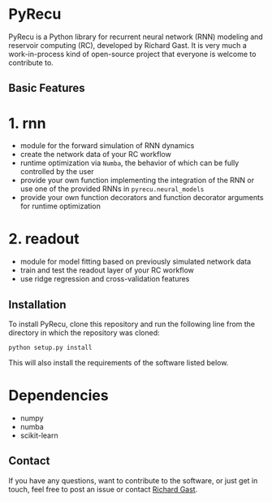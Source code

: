 PyRecu
======

PyRecu is a Python library for recurrent neural network (RNN) modeling and reservoir computing (RC), developed by Richard Gast.
It is very much a work-in-process kind of open-source project that everyone is welcome to contribute to.

Basic Features
--------------

# 1. rnn
- module for the forward simulation of RNN dynamics
- create the network data of your RC workflow
- runtime optimization via `Numba`, the behavior of which can be fully controlled by the user
- provide your own function implementing the integration of the RNN or use one of the provided RNNs in `pyrecu.neural_models`
- provide your own function decorators and function decorator arguments for runtime optimization

# 2. readout
- module for model fitting based on previously simulated network data
- train and test the readout layer of your RC workflow
- use ridge regression and cross-validation features 

Installation
------------

To install PyRecu, clone this repository and run the following line from the directory in which the repository was cloned:
```
python setup.py install
```
This will also install the requirements of the software listed below.

# Dependencies
- numpy
- numba
- scikit-learn

Contact
-------

If you have any questions, want to contribute to the software, or just get in touch, feel free to post an issue or contact [Richard Gast](https://www.richardgast.me).
